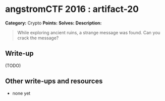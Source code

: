 # angstromCTF 2016 : artifact-20

**Category:** Crypto
**Points:** 
**Solves:** 
**Description:**

> While exploring ancient ruins, a strange message was found. Can you crack the message? 
> 


## Write-up

(TODO)

## Other write-ups and resources

* none yet
